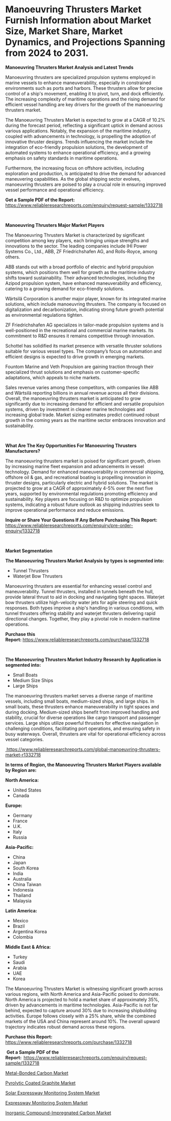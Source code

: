 <p><h1>Manoeuvring Thrusters Market Furnish Information about Market Size, Market Share, Market Dynamics, and Projections Spanning from 2024 to 2031.</h1></p><p><strong>Manoeuvring Thrusters Market Analysis and Latest Trends</strong></p>
<p><p>Manoeuvring thrusters are specialized propulsion systems employed in marine vessels to enhance maneuverability, especially in constrained environments such as ports and harbors. These thrusters allow for precise control of a ship's movement, enabling it to pivot, turn, and dock efficiently. The increasing complexity of maritime operations and the rising demand for efficient vessel handling are key drivers for the growth of the manoeuvring thrusters market.</p><p>The Manoeuvring Thrusters Market is expected to grow at a CAGR of 10.2% during the forecast period, reflecting a significant uptick in demand across various applications. Notably, the expansion of the maritime industry, coupled with advancements in technology, is propelling the adoption of innovative thruster designs. Trends influencing the market include the integration of eco-friendly propulsion solutions, the development of automated systems to enhance operational efficiency, and a growing emphasis on safety standards in maritime operations.</p><p>Furthermore, the increasing focus on offshore activities, including exploration and production, is anticipated to drive the demand for advanced maneuvering capabilities. As the global shipping sector evolves, manoeuvring thrusters are poised to play a crucial role in ensuring improved vessel performance and operational efficiency.</p></p>
<p><strong>Get a Sample PDF of the Report:&nbsp;</strong> <a href="https://www.reliableresearchreports.com/enquiry/request-sample/1332718?utm_campaign=32&utm_medium=2&utm_source=Github&utm_content=ia&utm_term=12102024&utm_id=manoeuvring-thrusters">https://www.reliableresearchreports.com/enquiry/request-sample/1332718</a></p>
<p>&nbsp;</p>
<p><strong>Manoeuvring Thrusters Major Market Players</strong></p>
<p><p>The Manoeuvring Thrusters Market is characterized by significant competition among key players, each bringing unique strengths and innovations to the sector. The leading companies include IHI Power Systems Co., Ltd., ABB, ZF Friedrichshafen AG, and Rolls-Royce, among others. </p><p>ABB stands out with a broad portfolio of electric and hybrid propulsion systems, which positions them well for growth as the maritime industry shifts toward sustainability. Their advanced technologies, including the Azipod propulsion system, have enhanced maneuverability and efficiency, catering to a growing demand for eco-friendly solutions.</p><p>Wärtsilä Corporation is another major player, known for its integrated marine solutions, which include manoeuvring thrusters. The company is focused on digitalization and decarbonization, indicating strong future growth potential as environmental regulations tighten.</p><p>ZF Friedrichshafen AG specializes in tailor-made propulsion systems and is well-positioned in the recreational and commercial marine markets. Its commitment to R&D ensures it remains competitive through innovation.</p><p>Schottel has solidified its market presence with versatile thruster solutions suitable for various vessel types. The company’s focus on automation and efficient designs is expected to drive growth in emerging markets.</p><p>Fountom Marine and Veth Propulsion are gaining traction through their specialized thrust solutions and emphasis on customer-specific adaptations, which appeals to niche markets.</p><p>Sales revenue varies among these competitors, with companies like ABB and Wärtsilä reporting billions in annual revenue across all their divisions. Overall, the manoeuvring thrusters market is anticipated to grow significantly due to increasing demand for efficient and versatile propulsion systems, driven by investment in cleaner marine technologies and increasing global trade. Market sizing estimates predict continued robust growth in the coming years as the maritime sector embraces innovation and sustainability.</p></p>
<p>&nbsp;</p>
<p><strong>What Are The Key Opportunities For Manoeuvring Thrusters Manufacturers?</strong></p>
<p><p>The manoeuvring thrusters market is poised for significant growth, driven by increasing marine fleet expansion and advancements in vessel technology. Demand for enhanced maneuverability in commercial shipping, offshore oil & gas, and recreational boating is propelling innovation in thruster designs, particularly electric and hybrid solutions. The market is projected to grow at a CAGR of approximately 4-5% over the next five years, supported by environmental regulations promoting efficiency and sustainability. Key players are focusing on R&D to optimize propulsion systems, indicating a robust future outlook as shipping industries seek to improve operational performance and reduce emissions.</p></p>
<p><strong>Inquire or Share Your Questions If Any Before Purchasing This Report:</strong> <a href="https://www.reliableresearchreports.com/enquiry/pre-order-enquiry/1332718?utm_campaign=32&utm_medium=2&utm_source=Github&utm_content=ia&utm_term=12102024&utm_id=manoeuvring-thrusters">https://www.reliableresearchreports.com/enquiry/pre-order-enquiry/1332718</a></p>
<p>&nbsp;</p>
<p><strong>Market Segmentation</strong></p>
<p><strong>The Manoeuvring Thrusters Market Analysis by types is segmented into:</strong></p>
<p><ul><li>Tunnel Thrusters</li><li>Waterjet Bow Thrusters</li></ul></p>
<p><p>Manoeuvring thrusters are essential for enhancing vessel control and maneuverability. Tunnel thrusters, installed in tunnels beneath the hull, provide lateral thrust to aid in docking and navigating tight spaces. Waterjet bow thrusters utilize high-velocity water jets for agile steering and quick responses. Both types improve a ship's handling in various conditions, with tunnel thrusters offering stability and waterjet thrusters delivering rapid directional changes. Together, they play a pivotal role in modern maritime operations.</p></p>
<p><strong>Purchase this Report:&nbsp;</strong><a href="https://www.reliableresearchreports.com/purchase/1332718?utm_campaign=32&utm_medium=2&utm_source=Github&utm_content=ia&utm_term=12102024&utm_id=manoeuvring-thrusters">https://www.reliableresearchreports.com/purchase/1332718</a></p>
<p>&nbsp;</p>
<p><strong>The Manoeuvring Thrusters Market Industry Research by Application is segmented into:</strong></p>
<p><ul><li>Small Boats</li><li>Medium Size Ships</li><li>Large Ships</li></ul></p>
<p><p>The manoeuvring thrusters market serves a diverse range of maritime vessels, including small boats, medium-sized ships, and large ships. In small boats, these thrusters enhance maneuverability in tight spaces and during docking. Medium-sized ships benefit from improved handling and stability, crucial for diverse operations like cargo transport and passenger services. Large ships utilize powerful thrusters for effective navigation in challenging conditions, facilitating port operations, and ensuring safety in busy waterways. Overall, thrusters are vital for operational efficiency across vessel categories.</p></p>
<p><a href="https://www.reliableresearchreports.com/global-manoeuvring-thrusters-market-r1332718?utm_campaign=32&utm_medium=2&utm_source=Github&utm_content=ia&utm_term=12102024&utm_id=manoeuvring-thrusters">&nbsp;https://www.reliableresearchreports.com/global-manoeuvring-thrusters-market-r1332718</a></p>
<p><strong>In terms of Region, the Manoeuvring Thrusters Market Players available by Region are:</strong></p>
<p>
    <p> <strong> North America: </strong>
        <ul>
            <li>United States</li>
            <li>Canada</li>
        </ul>
        </p> 
    <p> <strong> Europe: </strong>
        <ul>
            <li>Germany</li>
            <li>France</li>
            <li>U.K.</li>
            <li>Italy</li>
            <li>Russia</li>
        </ul>
        </p> 
    <p> <strong> Asia-Pacific: </strong>
        <ul>
            <li>China</li>
            <li>Japan</li>
            <li>South Korea</li>
            <li>India</li>
            <li>Australia</li>
            <li>China Taiwan</li>
            <li>Indonesia</li>
            <li>Thailand</li>
            <li>Malaysia</li>
        </ul>
        </p> 
    <p> <strong> Latin America: </strong>
        <ul>
            <li>Mexico</li>
            <li>Brazil</li>
            <li>Argentina Korea</li>
            <li>Colombia</li>
        </ul>
        </p> 
    <p> <strong> Middle East & Africa: </strong>
        <ul>
            <li>Turkey</li>
            <li>Saudi</li>
            <li>Arabia</li>
            <li>UAE</li>
            <li>Korea</li>
        </ul>
    </p>
    </p>
<p><p>The Manoeuvring Thrusters Market is witnessing significant growth across various regions, with North America and Asia-Pacific poised to dominate. North America is projected to hold a market share of approximately 35%, driven by advancements in maritime technologies. Asia-Pacific is not far behind, expected to capture around 30% due to increasing shipbuilding activities. Europe follows closely with a 25% share, while the combined markets of the USA and China represent around 10%. The overall upward trajectory indicates robust demand across these regions.</p></p>
<p><strong>Purchase this Report: </strong><a href="https://www.reliableresearchreports.com/purchase/1332718?utm_campaign=32&utm_medium=2&utm_source=Github&utm_content=ia&utm_term=12102024&utm_id=manoeuvring-thrusters">https://www.reliableresearchreports.com/purchase/1332718</a></p>
<p>&nbsp;<strong>Get a Sample PDF of the Report:&nbsp;&nbsp;</strong><a href="https://www.reliableresearchreports.com/enquiry/request-sample/1332718?utm_campaign=32&utm_medium=2&utm_source=Github&utm_content=ia&utm_term=12102024&utm_id=manoeuvring-thrusters">https://www.reliableresearchreports.com/enquiry/request-sample/1332718</a></p>
<p><strong></strong></p>
<p><p><a href="https://www.linkedin.com/pulse/metal-bonded-carbon-market-overview-global-trends-future-prospects-bigkf?utm_campaign=32&utm_medium=2&utm_source=Github&utm_content=ia&utm_term=12102024&utm_id=manoeuvring-thrusters">Metal-Bonded Carbon Market</a></p><p><a href="https://www.linkedin.com/pulse/navigating-global-pyrolytic-coated-graphite-market-from-trends-9saff?utm_campaign=32&utm_medium=2&utm_source=Github&utm_content=ia&utm_term=12102024&utm_id=manoeuvring-thrusters">Pyrolytic Coated Graphite Market</a></p><p><a href="https://github.com/catusaesianou/Market-Research-Report-List-1/blob/main/solar-expressway-monitoring-system-market.md?utm_campaign=32&utm_medium=2&utm_source=Github&utm_content=ia&utm_term=12102024&utm_id=manoeuvring-thrusters">Solar Expressway Monitoring System Market</a></p><p><a href="https://github.com/fendtankandh/Market-Research-Report-List-1/blob/main/expressway-monitoring-system-market.md?utm_campaign=32&utm_medium=2&utm_source=Github&utm_content=ia&utm_term=12102024&utm_id=manoeuvring-thrusters">Expressway Monitoring System Market</a></p><p><a href="https://www.linkedin.com/pulse/inorganic-compound-impregnated-carbon-market-research-report-includes-nte5f?utm_campaign=32&utm_medium=2&utm_source=Github&utm_content=ia&utm_term=12102024&utm_id=manoeuvring-thrusters">Inorganic Compound-Impregnated Carbon Market</a></p></p>